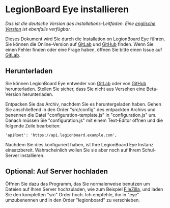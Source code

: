# LegionBoard Eye installieren

*Das ist die deutsche Version des Installations-Leitfaden. Eine
[englische Version](english.md) ist ebenfalls verfügbar.*

Dieses Dokument wird Sie durch die Installation on LegionBoard Eye führen.
Sie können die Online-Version auf
[GitLab](https://gitlab.com/legionboard/eye/blob/master/install/german.md) und
[GitHub](https://github.com/legionboard/eye/blob/master/install/german.md) finden.
Wenn Sie einen Fehler finden oder eine Frage haben, öffnen Sie bitte
einen Issue auf [GitLab](https://gitlab.com/legionboard/eye/issues).

## Herunterladen

Sie können LegionBoard Eye entweder von
[GitLab](https://gitlab.com/legionboard/eye/tags) oder von
[GitHub](https://github.com/legionboard/eye/releases) herunterladen.
Stellen Sie sicher, dass Sie nicht aus Versehen eine Beta-Version
herunterladen.

Entpacken Sie das Archiv, nachdem Sie es heruntergeladen haben. Gehen Sie
anschließend in den Order "src/config" des entpackten Archivs und benennen
die Datei "configuration-template.js" in "configuration.js" um. Danach
müssen Sie "configuration.js" mit einem Text-Editor öffnen und
die folgende Zeile bearbeiten:
```
'apiRoot': 'https://api.legionboard.example.com',
```

Nachdem Sie dies konfiguriert haben, ist Ihre LegionBoard Eye Instanz
einsatzbereit. Wahrscheinlich wollen Sie sie aber noch auf Ihrem
Schul-Server installieren.

## Optional: Auf Server hochladen

Öffnen Sie dazu das Programm, das Sie normalerweise benutzen um Dateien
auf Ihren Server hochzuladen, wie zum Beispiel
[FileZilla](https://filezilla-project.org/), und laden Sie den kompletten
"src" Order hoch. Ich empfehle, ihn in "eye" umzubenennen und in
den Order "legionboard" zu verschieben.
